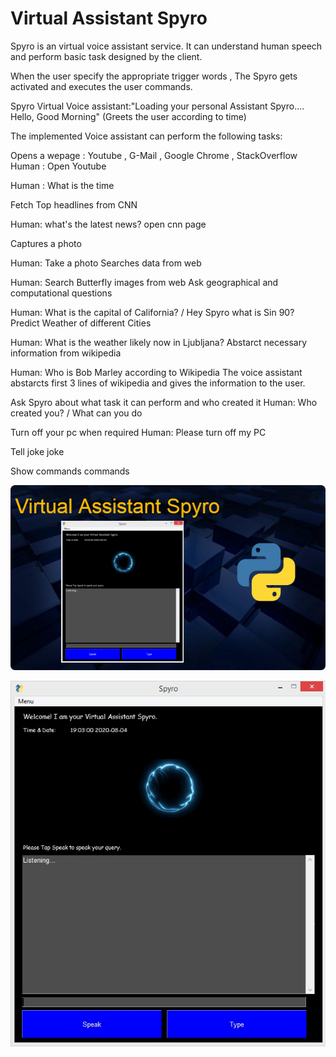 # Virtual Assistant Spyro

Spyro is an virtual voice assistant service. It can understand human speech and perform basic task designed by the client.

When the user specify the appropriate trigger words , The Spyro gets activated and executes the user commands.

Spyro Virtual Voice assistant:"Loading your personal Assistant Spyro.... Hello, Good Morning" (Greets the user according to time)

The implemented Voice assistant can perform the following tasks:


Opens a wepage : Youtube , G-Mail , Google Chrome , StackOverflow
Human : Open Youtube

Human : What is the time

Fetch Top headlines from CNN

Human: what's the latest news?
open cnn page

Captures a photo

Human: Take a photo
Searches data from web

Human: Search Butterfly images from web
Ask geographical and computational questions

Human: What is the capital of California? / Hey Spyro what is Sin 90?
Predict Weather of different Cities

Human: What is the weather likely now in Ljubljana?
Abstarct necessary information from wikipedia

Human: Who is Bob Marley according to Wikipedia
The voice assistant abstarcts first 3 lines of wikipedia and gives the information to the user.

Ask Spyro about what task it can perform and who created it
Human: Who created you? / What can you do

Turn off your pc when required
Human: Please turn off my PC

Tell joke
joke


Show commands
commands


![Spyro](MainImage.png)


![Spyro](Capture.jpg)





